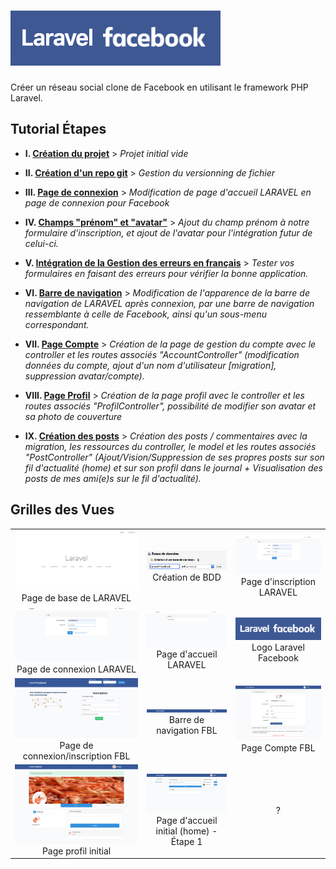 # ![Logo Laravel Facebook](docs/logo-laravel-facebook.png)

Créer un réseau social clone de Facebook en utilisant le framework PHP Laravel.

## Tutorial Étapes

-   **I. [Création du projet](docs/creation-projet.md)** > _Projet initial vide_

-   **II. [Création d'un repo git](docs/creation-repo-git.md)** > _Gestion du versionning de fichier_

-   **III. [Page de connexion](docs/page-connexion.md)** > _Modification de page d'accueil LARAVEL en page de connexion pour Facebook_

-   **IV. [Champs "prénom" et "avatar"](docs/firstname-and-avatar.md)** > _Ajout du champ prénom à notre formulaire d'inscription, et ajout de l'avatar pour l'intégration futur de celui-ci._

-   **V. [Intégration de la Gestion des erreurs en français](docs/gestion-erreur-fr.md)** > _Tester vos formulaires en faisant des erreurs pour vérifier la bonne application._

-   **VI. [Barre de navigation](docs/barre-navigation.md)** > _Modification de l'apparence de la barre de navigation de LARAVEL après connexion, par une barre de navigation ressemblante à celle de Facebook, ainsi qu'un sous-menu correspondant._

-   **VII. [Page Compte](docs/page-compte.md)** > _Création de la page de gestion du compte avec le controller et les routes associés "AccountController" (modification données du compte, ajout d'un nom d'utilisateur \[migration], suppression avatar/compte)._

-   **VIII. [Page Profil](docs/page-profil.md)** > _Création de la page profil avec le controller et les routes associés "ProfilController", possibilité de modifier son avatar et sa photo de couverture_

-   **IX. [Création des posts](docs/posts.md)** > _Création des posts / commentaires avec la migration, les ressources du controller, le model et les routes associés "PostController" (Ajout/Vision/Suppression de ses propres posts sur son fil d'actualité (home) et sur son profil dans le journal + Visualisation des posts de mes ami(e)s sur le fil d'actualité)._

## Grilles des Vues

|                                                                                             |                                                                                           |                                                                                |
| :-----------------------------------------------------------------------------------------: | :---------------------------------------------------------------------------------------: | :----------------------------------------------------------------------------: |
|              ![docs/localhost.png](docs/localhost.png) Page de base de LARAVEL              |      ![docs/PHPMyAdmin-CreateBDD.png](docs/PHPMyAdmin-CreateBDD.png) Création de BDD      |  ![docs/Base-register.png](docs/Base-register.png) Page d'inscription LARAVEL  |
|            ![docs/Base-login.png](docs/Base-login.png) Page de connexion LARAVEL            |        ![docs/Base-logged_in.png](docs/Base-logged_in.png) Page d'accueil LARAVEL         | ![Logo Laravel Facebook](docs/logo-laravel-facebook.png) Logo Laravel Facebook |
|        ![docs/FB-welcome.png](docs/FB-welcome.png) Page de connexion/inscription FBL        |    ![FBL-barre-navigation.png](docs/FBL-barre-navigation.png) Barre de navigation FBL     |     ![docs/FBL-page-compte.png](docs/FBL-page-compte.png) Page Compte FBL      |
| ![docs/profil-edit-avatar-cover.png](docs/profil-edit-avatar-cover.png) Page profil initial | ![docs/FBL-page-home.png](docs/FBL-page-home.png) Page d'accueil initial (home) - Étape 1 |                                       ?                                        |

